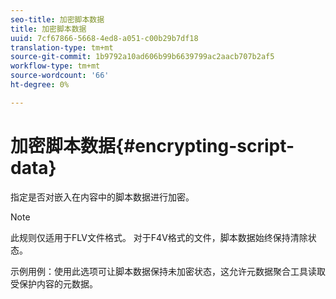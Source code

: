 ```yaml
---
seo-title: 加密脚本数据
title: 加密脚本数据
uuid: 7cf67866-5668-4ed8-a051-c00b29b7df18
translation-type: tm+mt
source-git-commit: 1b9792a10ad606b99b6639799ac2aacb707b2af5
workflow-type: tm+mt
source-wordcount: '66'
ht-degree: 0%

---
```



# 加密脚本数据{#encrypting-script-data}

指定是否对嵌入在内容中的脚本数据进行加密。

>[!NOTE]
>
>此规则仅适用于FLV文件格式。 对于F4V格式的文件，脚本数据始终保持清除状态。

示例用例：使用此选项可让脚本数据保持未加密状态，这允许元数据聚合工具读取受保护内容的元数据。
